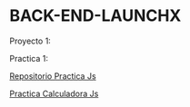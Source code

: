 # BACK-END-LAUNCHX

Proyecto 1:


Practica 1:

[Repositorio Practica Js](https://github.com/DiegoDominguez3132/BACK-END-LAUNCHX/tree/main/javascript)

[Practica Calculadora Js](https://calculadorajspractica.azurewebsites.net/)
